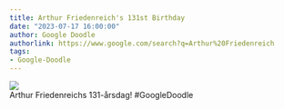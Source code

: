 ```yaml
---
title: Arthur Friedenreich's 131st Birthday
date: "2023-07-17 16:00:00"
author: Google Doodle
authorlink: https://www.google.com/search?q=Arthur%20Friedenreich
tags:
- Google-Doodle
---
```

<img src="https://www.google.com/logos/doodles/2023/arthur-friedenreichs-131st-birthday-6753651837110113.2-l.png" referrerpolicy="no-referrer"><br>Arthur Friedenreichs 131-årsdag! #GoogleDoodle